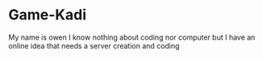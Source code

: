 # Game-Kadi
My name is owen I know nothing about coding nor computer but I have an online idea that needs a server creation and coding
